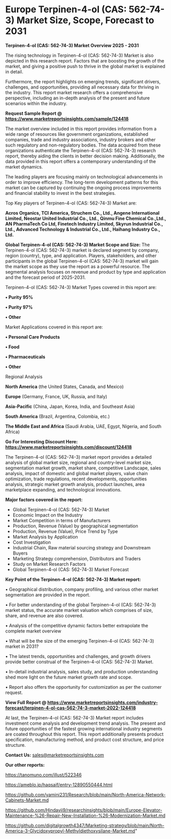 # Europe Terpinen-4-ol (CAS: 562-74-3) Market Size, Scope, Forecast to 2031

<Strong> Terpinen-4-ol (CAS: 562-74-3) Market Overview 2025 - 2031</strong>

The rising technology in Terpinen-4-ol (CAS: 562-74-3) Market is also depicted in this research report. Factors that are boosting the growth of the market, and giving a positive push to thrive in the global market is explained in detail.

Furthermore, the report highlights on emerging trends, significant drivers, challenges, and opportunities, providing all necessary data for thriving in the industry. This report market research offers a comprehensive perspective, including an in-depth analysis of the present and future scenarios within the industry.

<strong>Request Sample Report @ <a href=https://www.marketreportsinsights.com/sample/124418>https://www.marketreportsinsights.com/sample/124418</a></strong>

The market overview included in this report provides information from a wide range of resources like government organizations, established companies, trade and industry associations, industry brokers and other such regulatory and non-regulatory bodies. The data acquired from these organizations authenticate the Terpinen-4-ol (CAS: 562-74-3) research report, thereby aiding the clients in better decision making. Additionally, the data provided in this report offers a contemporary understanding of the market dynamics.

The leading players are focusing mainly on technological advancements in order to improve efficiency. The long-term development patterns for this market can be captured by continuing the ongoing process improvements and financial stability to invest in the best strategies.

Top Key players of Terpinen-4-ol (CAS: 562-74-3) Market are:

<strong>Acros Organics, TCI America, Struchem Co., Ltd., Angene International Limited, Neostar United Industrial Co., Ltd., Qinmu Fine Chemical Co.,Ltd., AN PharmaTech Co Ltd, Finetech Industry Limited, Skyrun Industrial Co., Ltd., Advanced Technology & Industrial Co., Ltd., Haihang Industry Co., Ltd.</strong>

<strong><b>Global Terpinen-4-ol (CAS: 562-74-3) Market Scope and Size:</b></strong>
The Terpinen-4-ol (CAS: 562-74-3) market is declared segment by company, region (country), type, and application. Players, stakeholders, and other participants in the global Terpinen-4-ol (CAS: 562-74-3) market will gain the market scope as they use the report as a powerful resource. The segmental analysis focuses on revenue and product by type and application and the forecast period of 2025-2031.

Terpinen-4-ol (CAS: 562-74-3) Market Types covered in this report are:

<strong>• Purity 95%

• Purity 97%

• Other</strong>

Market Applications covered in this report are:

<strong>• Personal Care Products

• Food

• Pharmaceuticals

• Other</strong> 

Regional Analysis

<strong>North America</strong> (the United States, Canada, and Mexico)

<strong>Europe</strong> (Germany, France, UK, Russia, and Italy)

<strong>Asia-Pacific</strong> (China, Japan, Korea, India, and Southeast Asia)

<strong>South America</strong> (Brazil, Argentina, Colombia, etc.)

<strong>The Middle East and Africa</strong> (Saudi Arabia, UAE, Egypt, Nigeria, and South Africa)

<strong>Go For Interesting Discount Here: <a href=https://www.marketreportsinsights.com/discount/124418>https://www.marketreportsinsights.com/discount/124418</a></strong>

The Terpinen-4-ol (CAS: 562-74-3) market report provides a detailed analysis of global market size, regional and country-level market size, segmentation market growth, market share, competitive Landscape, sales analysis, impact of domestic and global market players, value chain optimization, trade regulations, recent developments, opportunities analysis, strategic market growth analysis, product launches, area marketplace expanding, and technological innovations.

<strong><b>Major factors covered in the report:</b></strong>
<ul>
  <li>Global Terpinen-4-ol (CAS: 562-74-3) Market </li>
  <li>Economic Impact on the Industry</li>
  <li>Market Competition in terms of Manufacturers</li>
  <li>Production, Revenue (Value) by geographical segmentation</li>
  <li>Production, Revenue (Value), Price Trend by Type</li>
  <li>Market Analysis by Application</li>
  <li>Cost Investigation</li>
  <li>Industrial Chain, Raw material sourcing strategy and Downstream Buyers</li>
  <li>Marketing Strategy comprehension, Distributors and Traders</li>
  <li>Study on Market Research Factors</li>
  <li>Global Terpinen-4-ol (CAS: 562-74-3) Market Forecast</li>
</ul>

<strong><b>Key Point of the Terpinen-4-ol (CAS: 562-74-3) Market report:</b></strong>

• Geographical distribution, company profiling, and various other market segmentation are provided in the report.

• For better understanding of the global Terpinen-4-ol (CAS: 562-74-3) market status, the accurate market valuation which comprises of size, share, and revenue are also covered.

• Analysis of the competitive dynamic factors better extrapolate the complete market overview

• What will be the size of the emerging Terpinen-4-ol (CAS: 562-74-3) market in 2031?

• The latest trends, opportunities and challenges, and growth drivers provide better construal of the Terpinen-4-ol (CAS: 562-74-3) Market.

• In-detail industrial analysis, sales study, and production understanding shed more light on the future market growth rate and scope.

• Report also offers the opportunity for customization as per the customer request.

<strong><b>View Full Report @ <a href=https://www.marketreportsinsights.com/industry-forecast/terpinen-4-ol-cas-562-74-3-market-2022-124418>https://www.marketreportsinsights.com/industry-forecast/terpinen-4-ol-cas-562-74-3-market-2022-124418</a></b></strong>


At last, the Terpinen-4-ol (CAS: 562-74-3) Market report includes investment come analysis and development trend analysis. The present and future opportunities of the fastest growing international industry segments are coated throughout this report. This report additionally presents product specification, manufacturing method, and product cost structure, and price structure.

<strong>Contact Us:</strong>
sales@marketreportsinsights.com

<strong>Our other reports:</strong>

<a href=https://tanomuno.com/illust/522346>https://tanomuno.com/illust/522346</a>

<a href=https://ameblo.jp/haqsaif/entry-12890550444.html>https://ameblo.jp/haqsaif/entry-12890550444.html</a>

<a href=https://github.com/yamini231/Research/blob/main/North-America-Network-Cabinets-Market.md>https://github.com/yamini231/Research/blob/main/North-America-Network-Cabinets-Market.md</a>

<a href=https://github.com/Hindavii9/researchinsights/blob/main/Europe-Elevator-Maintenance-%26-Repair-New-Installation-%26-Modernization-Market.md>https://github.com/Hindavii9/researchinsights/blob/main/Europe-Elevator-Maintenance-%26-Repair-New-Installation-%26-Modernization-Market.md</a>

<a href=https://github.com/digitalgrowth4347/Marketing-strategy/blob/main/North-America-3-Glycidoxypropyl-Methyldiethoxysilane-Market.md>https://github.com/digitalgrowth4347/Marketing-strategy/blob/main/North-America-3-Glycidoxypropyl-Methyldiethoxysilane-Market.md</a>"
